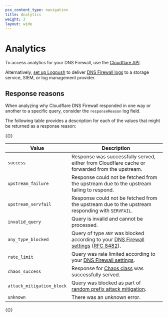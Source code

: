```yaml
---
pcx_content_type: navigation
title: Analytics
weight: 3
layout: wide
---
```


# Analytics

To access analytics for your DNS Firewall, use the [Cloudflare API](/api/operations/dns-firewall-analytics-table).

Alternatively, [set up Logpush](/logs/about/) to deliver [DNS Firewall logs](/logs/reference/log-fields/account/dns_firewall_logs/) to a storage service, SIEM, or log management provider.

## Response reasons

When analyzing why Cloudflare DNS Firewall responded in one way or another to a specific query, consider the `responseReason` log field.

The following table provides a description for each of the values that might be returned as a response reason:

{{<table-wrap>}}

| Value     | Description                                                                                                                                |
|-------------------------|--------------------------------------------------------------------------------------------------------------------------------------------|
| `success`                 | Response was successfully served, either from Cloudflare cache or forwarded from the upstream.                                                                                                           |
| `upstream_failure`        | Response could not be fetched from the upstream due to the upstream failing to respond.                                                        |
| `upstream_servfail`       | Response could not be fetched from the upstream due to the upstream responding with `SERVFAIL`.                                               |
| `invalid_query`           | Query is invalid and cannot be processed.                                                                                                  |
| `any_type_blocked`        | Query of type `ANY` was blocked according to your [DNS Firewall settings](/dns/dns-firewall/setup/) ([RFC 8482](https://www.rfc-editor.org/rfc/rfc8482.html)).                                                                    |
| `rate_limit`              | Query was rate limited according to your [DNS Firewall settings](/dns/dns-firewall/setup/).                                                                                      |
| `chaos_success`           | Response for [Chaos class](https://en.wikipedia.org/wiki/Chaosnet) was successfully served.                                                                                          |
| `attack_mitigation_block` | Query was blocked as part of [random prefix attack mitigation](/dns/dns-firewall/random-prefix-attacks/). |
| `unknown`                 | There was an unknown error.                                                                                                                             |

{{</table-wrap>}}